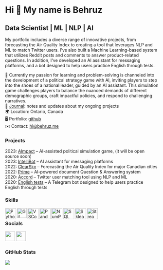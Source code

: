 Hi 👋 My name is Behruz
=======================

Data Scientist | ML | NLP | AI
------------------------------------

My portfolio includes a diverse range of innovative projects, from forecasting the Air Quality Index to creating a tool that leverages NLP and ML to match Twitter users. I've also built a Machine Learning-based system that utilizes Reddit posts and comments to answer product-related questions. In addition, I've developed an AI assistant for messaging platforms, and a bot designed to help users practice English through tests.  

🧠 Currently my passion for learning and problem-solving is channeled into the development of a political strategy game with AI, inviting players to step into the shoes of a national leader, guided by an AI assistant. This simulation game challenges players to balance the nuanced demands of different demographic groups, craft impactful policies, and respond to challenging narratives.  
📝  [Journal](https://behruz.me/journal): notes and updates about my ongoing projects  
🌍  Location: Ontario, Canada  
🖥️  Portfolio: [github](https://github.com/davletovb)  
✉️  Contact: [hi@behruz.me](mailto:hi@behruz.me)  

### Projects

2023: [AImpact](https://github.com/davletovb/simulation-app) – AI-assisted political simulation game, (it will be open source soon)   
2023: [IntelliBot](https://github.com/davletovb/intellibot) – AI assistant for messaging platforms  
2022: [ClearSky](https://clearsky.streamlit.app) – Forecasting the Air Quality Index for major Canadian cities  
2022: [Prime](https://github.com/davletovb/prime) – AI-powered document Question & Answering system  
2020: [Accord](https://github.com/davletovb/accord) – Twitter user matching tool using NLP and ML   
2020: [English tests](https://t.me/englishprep_bot) – A Telegram bot designed to help users practice English through tests  


### Skills

<img align = 'left' alt = 'Python' width='36px' src="https://user-images.githubusercontent.com/55111154/100546857-8ba9c700-3289-11eb-9627-ae469441946b.png"/>

<img align="left" alt="Git" width="32px" src= "https://user-images.githubusercontent.com/55111154/100549956-74280980-329c-11eb-8b47-62b3ea97e5ca.png"/>

<img align="left" alt="VSCode" width="36px" src= "https://user-images.githubusercontent.com/55111154/100549504-41304680-3299-11eb-811c-570aae79deba.png"/>

<img align="left" alt="Pandas" width="36px" src= "https://encrypted-tbn0.gstatic.com/images?q=tbn:ANd9GcQj7YWmxNmbuzSB7RyPFlM99xnJMAre6eEj1OhL9EYo&s"/>

<img align="left" alt="NumPy" width="36px" src= "https://user-images.githubusercontent.com/67586773/105040771-43887300-5a88-11eb-9f01-bee100b9ef22.png"/>

<img align="left" alt="SQL" width="36px" src= "https://www.freeiconspng.com/thumbs/sql-server-icon-png/sql-server-icon-png-29.png"/>

<img align="left" alt="Sklearn" width="36px" src= "https://e7.pngegg.com/pngimages/309/384/png-clipart-scikit-learn-python-computer-icons-scikit-machine-learning-learning-text-orange-thumbnail.png"/>

<img align="left" alt="Streamlit" width="36px" src= "https://user-images.githubusercontent.com/88608935/187243256-b5b07944-acca-44e4-b1f5-e78e1d0d9376.png"/>   
<br/>

### Socials

<p align="left"> <a href="https://www.github.com/davletovb" target="_blank" rel="noreferrer"><img src="https://raw.githubusercontent.com/danielcranney/readme-generator/main/public/icons/socials/github.svg" width="32" height="32" /></a> <a href="https://www.linkedin.com/in/behruz-davletov/" target="_blank" rel="noreferrer"><img src="https://raw.githubusercontent.com/danielcranney/readme-generator/main/public/icons/socials/linkedin.svg" width="32" height="32" /></a></p>

### GitHub Stats


<a href="http://www.github.com/davletovb"><img src="https://github-readme-streak-stats.herokuapp.com/?user=davletovb&stroke=ffffff&background=22272e&ring=0891b2&fire=0891b2&currStreakNum=ffffff&currStreakLabel=0891b2&sideNums=ffffff&sideLabels=ffffff&dates=ffffff&hide_border=true" /></a>
